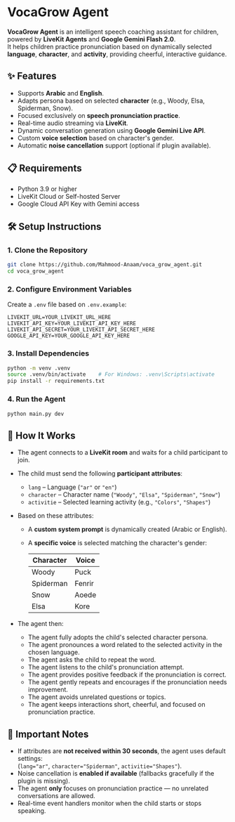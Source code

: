 # VocaGrow Agent

**VocaGrow Agent** is an intelligent speech coaching assistant for children, powered by **LiveKit Agents** and **Google Gemini Flash 2.0**.  
It helps children practice pronunciation based on dynamically selected **language**, **character**, and **activity**, providing cheerful, interactive guidance.


## ✨ Features

- Supports **Arabic** and **English**.
- Adapts persona based on selected **character** (e.g., Woody, Elsa, Spiderman, Snow).
- Focused exclusively on **speech pronunciation practice**.
- Real-time audio streaming via **LiveKit**.
- Dynamic conversation generation using **Google Gemini Live API**.
- Custom **voice selection** based on character's gender.
- Automatic **noise cancellation** support (optional if plugin available).

## 📋 Requirements

- Python 3.9 or higher
- LiveKit Cloud or Self-hosted Server
- Google Cloud API Key with Gemini access

## 🛠 Setup Instructions

### 1. Clone the Repository

```bash
git clone https://github.com/Mahmood-Anaam/voca_grow_agent.git
cd voca_grow_agent
```

### 2. Configure Environment Variables

Create a `.env` file based on `.env.example`:

```plaintext
LIVEKIT_URL=YOUR_LIVEKIT_URL_HERE
LIVEKIT_API_KEY=YOUR_LIVEKIT_API_KEY_HERE
LIVEKIT_API_SECRET=YOUR_LIVEKIT_API_SECRET_HERE
GOOGLE_API_KEY=YOUR_GOOGLE_API_KEY_HERE
```

### 3. Install Dependencies

```bash
python -m venv .venv
source .venv/bin/activate    # For Windows: .venv\Scripts\activate
pip install -r requirements.txt
```

### 4. Run the Agent

```bash
python main.py dev
```



## 🎯 How It Works

- The agent connects to a **LiveKit room** and waits for a child participant to join.
- The child must send the following **participant attributes**:
  - `lang` – Language (`"ar"` or `"en"`)
  - `character` – Character name (`"Woody"`, `"Elsa"`, `"Spiderman"`, `"Snow"`)
  - `activitie` – Selected learning activity (e.g., `"Colors"`, `"Shapes"`)
- Based on these attributes:
  - A **custom system prompt** is dynamically created (Arabic or English).
  - A **specific voice** is selected matching the character's gender:
  
    | Character   | Voice    |
    |-------------|----------|
    | Woody       | Puck     |
    | Spiderman   | Fenrir   |
    | Snow        | Aoede    |
    | Elsa        | Kore     |

- The agent then:
  - The agent fully adopts the child's selected character persona.
  - The agent pronounces a word related to the selected activity in the chosen language.
  - The agent asks the child to repeat the word.
  - The agent listens to the child's pronunciation attempt.
  - The agent provides positive feedback if the pronunciation is correct.
  - The agent gently repeats and encourages if the pronunciation needs improvement.
  - The agent avoids unrelated questions or topics.
  - The agent keeps interactions short, cheerful, and focused on pronunciation practice.



## 📢 Important Notes

- If attributes are **not received within 30 seconds**, the agent uses default settings:  
  (`lang="ar"`, `character="Spiderman"`, `activitie="Shapes"`).
- Noise cancellation is **enabled if available** (fallbacks gracefully if the plugin is missing).
- The agent **only** focuses on pronunciation practice — no unrelated conversations are allowed.
- Real-time event handlers monitor when the child starts or stops speaking.
